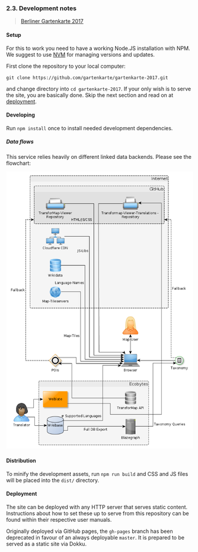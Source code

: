 ### 2.3. Development notes

> [Berliner Gartenkarte 2017](https://github.com/gartenkarte/gartenkarte-2017/)

#### Setup

For this to work you need to have a working Node.JS installation with NPM. We suggest to use [NVM](http://nvm.sh) for managing versions and updates.

First clone the repository to your local computer:

    git clone https://github.com/gartenkarte/gartenkarte-2017.git

and change directory into `cd gartenkarte-2017`. If your only wish is to serve the site, you are basically done. Skip the next section and read on at [deployment](#deployment).

#### Developing

Run `npm install` once to install needed development dependencies.

##### Data flows

This service relies heavily on different linked data backends. Please see the flowchart:

![Flowchart showing the services involved](TM-Viewer-dataflow.png)

#### Distribution

To minify the development assets, run `npm run build` and CSS and JS files will be placed into the `dist/` directory.

#### Deployment

The site can be deployed with any HTTP server that serves static content. Instructions about how to set these up to serve from this repository can be found within their respective user manuals.

Originally deployed via GitHub pages, the `gh-pages` branch has been deprecated in favour of an always deployable `master`. It is prepared to be served as a static site via Dokku.
